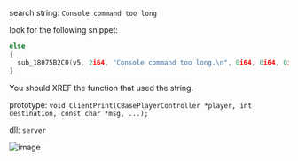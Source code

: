 search string: `Console command too long`

look for the following snippet:
```cpp
else
{
  sub_18075B2C0(v5, 2i64, "Console command too long.\n", 0i64, 0i64, 0i64, 0i64);
}
```

You should XREF the function that used the string.

prototype: `void ClientPrint(CBasePlayerController *player, int destination, const char *msg, ...);`

dll: `server`

![image](https://prnt.sc/uVQU8zS1qDdY)
